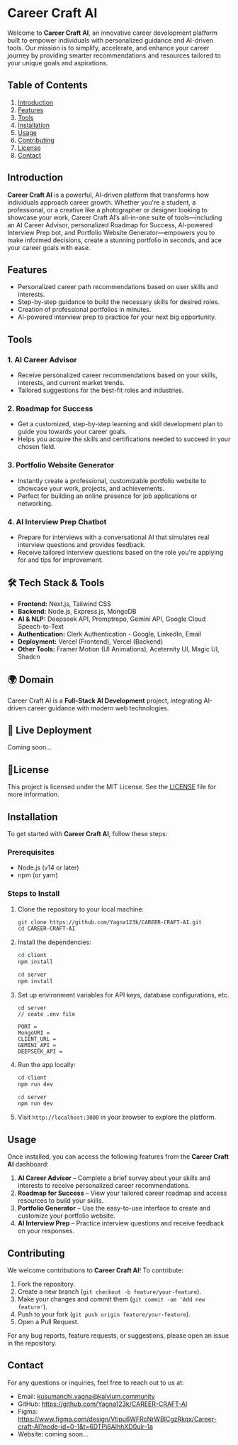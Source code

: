 # Career Craft AI

Welcome to **Career Craft AI**, an innovative career development platform built to empower individuals with personalized guidance and AI-driven tools. Our mission is to simplify, accelerate, and enhance your career journey by providing smarter recommendations and resources tailored to your unique goals and aspirations.

## Table of Contents

1. [Introduction](#introduction)
2. [Features](#features)
3. [Tools](#tools)
4. [Installation](#installation)
5. [Usage](#usage)
6. [Contributing](#contributing)
7. [License](#license)
8. [Contact](#contact)

## Introduction

**Career Craft AI** is a powerful, AI-driven platform that transforms how individuals approach career growth. Whether you're a student, a professional, or a creative like a photographer or designer looking to showcase your work, Career Craft AI’s all-in-one suite of tools—including an AI Career Advisor, personalized Roadmap for Success, AI-powered Interview Prep bot, and Portfolio Website Generator—empowers you to make informed decisions, create a stunning portfolio in seconds, and ace your career goals with ease.

## Features

- Personalized career path recommendations based on user skills and interests.
- Step-by-step guidance to build the necessary skills for desired roles.
- Creation of professional portfolios in minutes.
- AI-powered interview prep to practice for your next big opportunity.

## Tools

### 1. **AI Career Advisor**
   - Receive personalized career recommendations based on your skills, interests, and current market trends.
   - Tailored suggestions for the best-fit roles and industries.

### 2. **Roadmap for Success**
   - Get a customized, step-by-step learning and skill development plan to guide you towards your career goals.
   - Helps you acquire the skills and certifications needed to succeed in your chosen field.

### 3. **Portfolio Website Generator**
   - Instantly create a professional, customizable portfolio website to showcase your work, projects, and achievements.
   - Perfect for building an online presence for job applications or networking.

### 4. **AI Interview Prep Chatbot**
   - Prepare for interviews with a conversational AI that simulates real interview questions and provides feedback.
   - Receive tailored interview questions based on the role you're applying for and tips for improvement.

## 🛠 Tech Stack & Tools
- **Frontend:** Next.js, Tailwind CSS  
- **Backend:** Node.js, Express.js, MongoDB  
- **AI & NLP:** Deepseek API, Promptrepo, Gemini API, Google Cloud Speech-to-Text
- **Authentication:** Clerk Authentication - Google, LinkedIn, Email
- **Deployment:** Vercel (Frontend), Vercel (Backend)  
- **Other Tools:** Framer Motion (UI Animations), Aceternity UI, Magic UI, Shadcn

## 🌍 Domain  
Career Craft AI is a **Full-Stack AI Development** project, integrating AI-driven career guidance with modern web technologies. 

## 🚀 Live Deployment
Coming soon...

## 📄License

This project is licensed under the MIT License. See the [LICENSE](LICENSE) file for more information.

## Installation

To get started with **Career Craft AI**, follow these steps:

### Prerequisites
- Node.js (v14 or later)
- npm (or yarn)

### Steps to Install

1. Clone the repository to your local machine:

   ```bash
   git clone https://github.com/Yagna123k/CAREER-CRAFT-AI.git
   cd CAREER-CRAFT-AI
   ```

2. Install the dependencies:

   ```bash
   cd client
   npm install
   ```
   ```bash
   cd server
   npm install
   ```

3. Set up environment variables for API keys, database configurations, etc.
   ```
   cd server
   // ceate .env file
   
   PORT =
   MongoURI =
   CLIENT_URL =
   GEMINI_API =
   DEEPSEEK_API = 
   ```

5. Run the app locally:

   ```bash
   cd client
   npm run dev
   ```
   ```bash
   cd server
   npm run dev
   ```

6. Visit `http://localhost:3000` in your browser to explore the platform.

## Usage

Once installed, you can access the following features from the **Career Craft AI** dashboard:

1. **AI Career Advisor** – Complete a brief survey about your skills and interests to receive personalized career recommendations.
2. **Roadmap for Success** – View your tailored career roadmap and access resources to build your skills.
3. **Portfolio Generator** – Use the easy-to-use interface to create and customize your portfolio website.
4. **AI Interview Prep** – Practice interview questions and receive feedback on your responses.

## Contributing

We welcome contributions to **Career Craft AI**! To contribute:

1. Fork the repository.
2. Create a new branch (`git checkout -b feature/your-feature`).
3. Make your changes and commit them (`git commit -am 'Add new feature'`).
4. Push to your fork (`git push origin feature/your-feature`).
5. Open a Pull Request.

For any bug reports, feature requests, or suggestions, please open an issue in the repository.

## Contact

For any questions or inquiries, feel free to reach out to us at:

- Email: kusumanchi.yagna@kalvium.community
- GitHub: https://github.com/Yagna123k/CAREER-CRAFT-AI
- Figma: https://www.figma.com/design/Vtjpu6WFRcNrWBlCgzRkqx/Career-craft-AI?node-id=0-1&t=6DTPj6AIhhXD0ulr-1a
- Website: coming soon...
